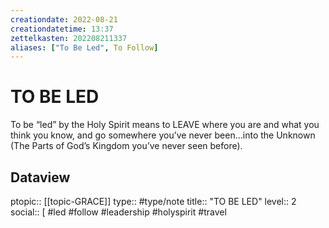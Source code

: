 ```yaml
---
creationdate: 2022-08-21
creationdatetime: 13:37
zettelkasten: 202208211337
aliases: ["To Be Led", To Follow]
---
```

# TO BE LED
To be “led” by the Holy Spirit means to LEAVE where you are and what you think you know, and go somewhere you’ve never been…into the Unknown (The Parts of God’s Kingdom you’ve never seen before).


## Dataview
ptopic:: [[topic-GRACE]]
type:: #type/note
title:: "TO BE LED"
level:: 2
social:: [ #led #follow #leadership #holyspirit #travel